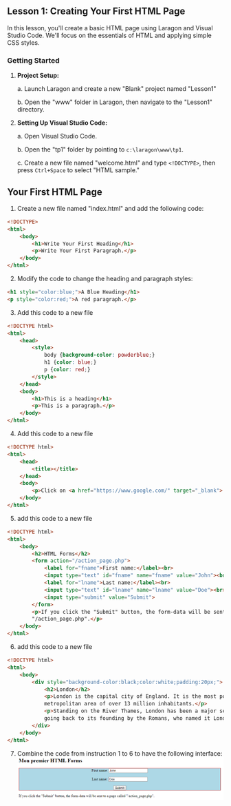 ## Lesson 1: Creating Your First HTML Page

In this lesson, you'll create a basic HTML page using Laragon and Visual Studio Code. We'll focus on the essentials of HTML and applying simple CSS styles.

### Getting Started

1. **Project Setup:**

   a. Launch Laragon and create a new "Blank" project named "Lesson1"
   
   b. Open the "www" folder in Laragon, then navigate to the "Lesson1" directory.

2. **Setting Up Visual Studio Code:**

   a. Open Visual Studio Code.

   b. Open the "tp1" folder by pointing to `c:\laragon\www\tp1`.

   c. Create a new file named "welcome.html" and type `<!DOCTYPE>`, then press `Ctrl+Space` to select "HTML sample."

## Your First HTML Page

1. Create a new file named "index.html" and add the following code:
```html
<!DOCTYPE>
<html>
    <body>
        <h1>Write Your First Heading</h1>
        <p>Write Your First Paragraph.</p>
    </body>
</html>
```

2. Modify the code to change the heading and paragraph styles:
```html
<h1 style="color:blue;">A Blue Heading</h1>
<p style="color:red;">A red paragraph.</p>
```

3. Add this code to a new file
```html
<!DOCTYPE html>
<html>
    <head>
        <style>
            body {background-color: powderblue;}
            h1 {color: blue;}
            p {color: red;}
        </style>
    </head>
    <body>
        <h1>This is a heading</h1>
        <p>This is a paragraph.</p>
    </body>
</html>
```

4. Add this code to a new file
```html
<!DOCTYPE html>
<html>
    <head>
        <title></title>
    </head>
    <body>
        <p>Click on <a href="https://www.google.com/" target="_blank"> thislink </a>to go on home page of google.</p>
    </body>
</html>
```

5. add this code to a new file
```html
<!DOCTYPE html>
<html>
    <body>
        <h2>HTML Forms</h2>
        <form action="/action_page.php">
            <label for="fname">First name:</label><br>
            <input type="text" id="fname" name="fname" value="John"><br>
            <label for="lname">Last name:</label><br>
            <input type="text" id="lname" name="lname" value="Doe"><br><br>
            <input type="submit" value="Submit">
        </form>
        <p>If you click the "Submit" button, the form-data will be sent to a page called
        "/action_page.php".</p>
    </body>
</html>
```

6. add this code to a new file
```html
<!DOCTYPE html>
<html>
    <body>
        <div style="background-color:black;color:white;padding:20px;">
            <h2>London</h2>
            <p>London is the capital city of England. It is the most populous city in the United Kingdom, with a
            metropolitan area of over 13 million inhabitants.</p>
            <p>Standing on the River Thames, London has been a major settlement for two millennia, its history
            going back to its founding by the Romans, who named it Londinium.</p>
        </div>
    </body>
</html>
```

7. Combine the code from instruction 1 to 6 to have the following interface:
![img](../Assets/im1.png)
